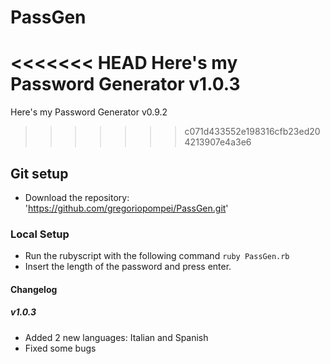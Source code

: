 # PassGen
<<<<<<< HEAD
Here's my Password Generator v1.0.3
=======
Here's my Password Generator v0.9.2
>>>>>>> c071d433552e198316cfb23ed204213907e4a3e6

## Git setup
* Download the repository: 'https://github.com/gregoriopompei/PassGen.git'
  
### Local Setup
* Run the rubyscript with the following command `ruby PassGen.rb`
* Insert the length of the password and press enter.

#### Changelog
##### v1.0.3 
* Added 2 new languages: Italian and Spanish 
* Fixed some bugs
